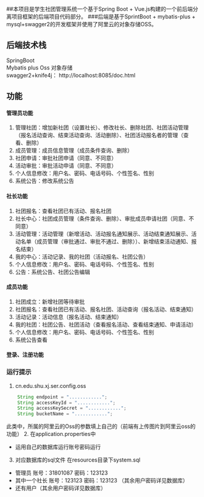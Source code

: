 ##本项目是学生社团管理系统一个基于Spring Boot + Vue.js构建的一个前后端分离项目框架的后端项目代码部分。
###后端是基于SprintBoot + mybatis-plus + mysql+swagger2的开发框架并使用了阿里云的对象存储OSS。

## 后端技术栈
SpringBoot   
Mybatis plus
Oss 对象存储  
swagger2+knife4j： http://localhost:8085/doc.html
## 功能
#### 管理员功能
1. 管理社团：增加新社团（设置社长）、修改社长、删除社团、社团活动管理（报名活动查询、结束活动查询、活动删除）、社团活动报名者的管理（查看、删除）
2. 成员管理：成员信息管理（成员条件查询、删除）
3. 社团申请：审批社团申请（同意、不同意）
4. 活动审批：审批活动申请（同意、不同意）
5. 个人信息修改：用户名、密码、电话号码、个性签名、性别
6. 系统公告：修改系统公告
#### 社长功能
1. 社团报名：查看社团已有活动、报名社团
2. 社长中心：社团成员管理（条件查询、删除）、审批成员申请社团（同意、不同意）
3. 活动管理：活动管理（新增活动、活动报名通知展示、活动结束通知展示、活动名单（成员管理（审批通过、审批不通过、删除））、新增结束活动通知、报名结束）
4. 我的中心：活动记录、我的社团（活动报名、社团公告）
5. 个人信息修改：用户名、密码、电话号码、个性签名、性别
6. 公告：系统公告、社团公告编辑 
#### 成员功能
1. 社团成立：新增社团等待审批
2. 社团报名：查看社团已有活动、报名社团、活动查询（报名活动、结束通知）
3. 活动记录：活动信息（报名活动、结束通知）
4. 我的社团：社团公告、社团活动（查看报名活动、查看结束通知、申请活动）
5. 个人信息修改：用户名、密码、电话号码、个性签名、性别
6. 系统公告查看
#### 登录、注册功能

### 运行提示
1. cn.edu.shu.xj.ser.config.oss
```javascript
    String endpoint = "............";
    String accessKeyId = "............";
    String accessKeySecret = "............";
    String bucketName = "............";
```
此类中，所属的阿里云的Oss的参数填上自己的（前端有上传图片到阿里云oss的功能）
2. 在application.properties中
+ 运用自己的数据库运行账号密码运行
3. 对应数据库的sql文件 在resources目录下system.sql
+ 管理员 账号：31801087 密码：123123
+ 其中一个社长 账号：123123 密码：123123 （其余用户密码详见数据库）
+ 还有用户（其余用户密码详见数据库）
